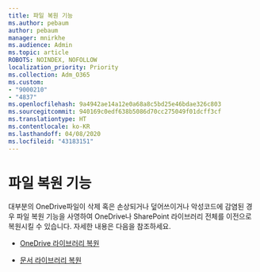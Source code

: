 ```yaml
---
title: 파일 복원 기능
ms.author: pebaum
author: pebaum
manager: mnirkhe
ms.audience: Admin
ms.topic: article
ROBOTS: NOINDEX, NOFOLLOW
localization_priority: Priority
ms.collection: Adm_O365
ms.custom:
- "9000210"
- "4837"
ms.openlocfilehash: 9a4942ae14a12e0a68a8c5bd25e46bdae326c803
ms.sourcegitcommit: 940169c0edf638b5086d70cc275049f01dcff3cf
ms.translationtype: HT
ms.contentlocale: ko-KR
ms.lasthandoff: 04/08/2020
ms.locfileid: "43183151"
---
```

# <a name="files-restore-feature"></a>파일 복원 기능

대부분의 OneDrive파일이 삭제 혹은 손상되거나 덮어쓰이거나 악성코드에 감염된 경우 파일 복원 기능을 사영하여 OneDrive나 SharePoint 라이브러리 전체를 이전으로 복원시킬 수 있습니다. 자세한 내용은 다음을 참조하세요.

- [OneDrive 라이브러리 복원](https://support.office.com/article/restore-your-onedrive-fa231298-759d-41cf-bcd0-25ac53eb8a150)

- [문서 라이브러리 복원](https://support.office.com/article/restore-a-document-library-317791c3-8bd0-4dfd-8254-3ca90883d39a)
